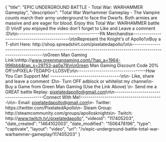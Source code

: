 {
    "title": "EPIC UNDERGROUND BATTLE - Total War: WARHAMMER Gameplay",
    "description": "Total War Warhammer Gameplay - The Vampire counts march their army underground to face the Dwarfs.  Both armies are massive and are eager for blood.  Enjoy this Total War: WARHAMMER battle :D  \n\nIf you enjoyed the video don't forget to Like and Leave a comment :D\n\n-----------------------------------------PA Merchandise----------------------------------------------\n\nRepresent the Knight's of Apollo!\nBuy a T-shirt Here: http:\/\/shop.spreadshirt.com\/pixelatedapollo\/\n\n---------------------------------------------------------------------------------------------------------------\nGreen Man Gaming Link:\nhttp:\/\/www.greenmangaming.com\/?tap_a=1964-996bbb&tap_s=29753-aa0a78\n\nGreen Man Gaming Discount Code 20% Off:\nPIXELA-TEDAPO-LLOSVE\n\n----------------------------------How You Can Support Me! -----------------------------------\n\n- Like, share and leave a comment :D\n- Turn OFF adblock or whitelist my channel\n- Buy a Game from Green Man Gaming (Use the Link Above) \n- Send me a GREAT battle Replay: pixelatedapollo@gmail.com\n\n------------------------------------------Connect With Me!-----------------------------------------\n\n- Email: pixelatedapollo@gmail.com\n- Twitter: https:\/\/twitter.com\/PixelatedApollo\n- Steam Group:  http:\/\/steamcommunity.com\/groups\/apollosknights\n- Twitch: http:\/\/www.twitch.tv\/pixelatedapollo",
    "videoid": "117405203",
    "date_created": "1464102003",
    "date_modified": "1506478196",
    "type": "captivate",
    "layout": "video",
    "url": "\/v\/epic-underground-battle-total-war-warhammer-gameplay\/117405203"
}